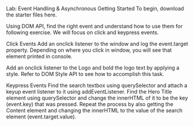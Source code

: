 Lab: Event Handling & Asynchronous
Getting Started
To begin, download the starter files here.

Using DOM API, find the right event and understand how to use them for following exercise. We will focus on click and keypress events.

Click Events
Add an onclick listener to the window and log the event.target property. Depending on where you click in window, you will see that element printed in console.

Add an onclick listener to the Logo and bold the logo text by applying a style. Refer to DOM Style API to see how to accomplish this task.

Keypress Events
Find the search textbox using querySelector and attach a keyup event listener to it using addEventListener. Find the Hero Title element using querySelector and change the innerHTML of it to be the key (event.key) that was pressed.
Repeat the process by also getting the Content element and changing the innerHTML to the value of the search element (event.target.value).
